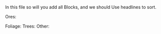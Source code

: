In this file so will you add all Blocks, and we should Use headlines to sort.

Ores:

Foliage:
Trees:
Other: